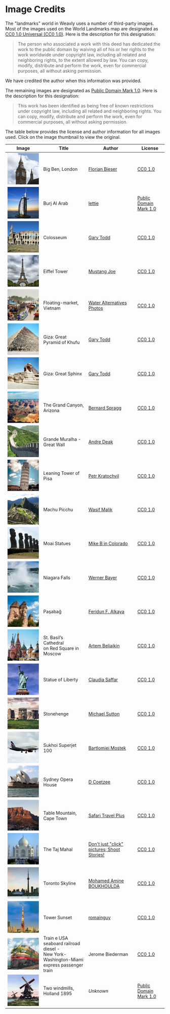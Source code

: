 # Image Credits

The "landmarks" world in Weavly uses a number of third-party images. Most of the
images used on the World Landmarks map are designated as
[CC0 1.0 Universal (CC0 1.0)](https://creativecommons.org/publicdomain/zero/1.0/).
Here is the description for this designation:

> The person who associated a work with this deed has dedicated the work to the
> public domain by waiving all of his or her rights to the work worldwide under
> copyright law, including all related and neighboring rights, to the extent
> allowed by law. You can copy, modify, distribute and perform the work, even
> for commercial purposes, all without asking permission.

We have credited the author when this information was provided.

The remaining images are designated as
[Public Domain Mark 1.0](https://creativecommons.org/publicdomain/mark/1.0/).
Here is the description for this designation:

> This work has been identified as being free of known restrictions under
> copyright law, including all related and neighboring rights. You can copy,
> modify, distribute and perform the work, even for commercial purposes, all
> without asking permission.

The table below provides the license and author information for all images used.
Click on the image thumbnail to view the original.

| Image | Title | Author | License |
| ----- | ----- | ------ | ------- |
| [![Big Ben, London](images/big-ben.jpg)](https://flic.kr/p/twaqdP) | Big Ben, London | [Florian Bieser](https://www.flickr.com/photos/florian_bieser/) | [CC0 1.0](https://creativecommons.org/publicdomain/zero/1.0/) |
| [![Burj Al Arab](images/burj-al-arab.jpg)](https://flic.kr/p/KK5QWb) | Burj Al Arab | [lettie](https://www.flickr.com/photos/lettie0501/) | [Public Domain Mark 1.0](https://creativecommons.org/publicdomain/mark/1.0/) |
| [![Colosseum](images/colloseum.jpg)](https://flic.kr/p/2gLnRvu) | Colosseum | [Gary Todd](https://www.flickr.com/photos/101561334@N08/) | [CC0 1.0](https://creativecommons.org/publicdomain/zero/1.0/) |
| [![Eiffel Tower](images/eiffel-tower.jpg)](https://flic.kr/p/xgkCyR) | Eiffel Tower | [Mustang Joe](https://www.flickr.com/photos/mustangjoe/) | [CC0 1.0](https://creativecommons.org/publicdomain/zero/1.0/) |
| [![Floating-market, Vietnam](images/floating-market-vietnam.jpg)](https://flic.kr/p/NQEEsB) | Floating-market, Vietnam | [Water Alternatives Photos](https://www.flickr.com/photos/water_alternatives/) | [CC0 1.0](https://creativecommons.org/publicdomain/zero/1.0/) |
| [![Giza: Great Pyramid of Khufu](images/great-pyramid-of-khufu.jpg)](https://flic.kr/p/fVrTDr) | Giza: Great Pyramid of Khufu | [Gary Todd](https://www.flickr.com/photos/101561334@N08/) | [CC0 1.0](https://creativecommons.org/publicdomain/zero/1.0/) |
| [![Giza: Great Sphinx](images/great-sphinx.jpg)](https://flic.kr/p/fVshLj) | Giza: Great Sphinx | [Gary Todd](https://www.flickr.com/photos/101561334@N08/) | [CC0 1.0](https://creativecommons.org/publicdomain/zero/1.0/) |
| [![The Grand Canyon, Arizona](images/grand-canyon.jpg)](https://flic.kr/p/oGM82v) | The Grand Canyon, Arizona | [Bernard Spragg](https://www.flickr.com/photos/volvob12b/) | [CC0 1.0](https://creativecommons.org/publicdomain/zero/1.0/) |
| [![Grande Muralha - Great Wall](images/great-wall.jpg)](https://flic.kr/p/nQwhH) | Grande Muralha - Great Wall | [Andre Deak](https://www.flickr.com/photos/pontodeak/) | [CC0 1.0](https://creativecommons.org/publicdomain/zero/1.0/) |
| [![Leaning Tower of Pisa](images/leaning-tower-of-pisa.jpg)](https://www.publicdomainpictures.net/en/view-image.php?image=360599&picture=leaning-tower-of-pisa) | Leaning Tower of Pisa | [Petr Kratochvil](https://www.flickr.com/photos/pontodeak/) | [CC0 1.0](https://creativecommons.org/publicdomain/zero/1.0/) |
| [![Machu Picchu](images/machu-picchu.jpg)](https://flic.kr/p/2bu4GkA) | Machu Picchu | [Wasif Malik](https://www.flickr.com/photos/wasifmalik/) | [CC0 1.0](https://creativecommons.org/publicdomain/zero/1.0/) |
| [![Moai Statues](images/moai-statues.jpg)](https://flic.kr/p/9iuVoX) | Moai Statues | [Mike B in Colorado](https://www.flickr.com/photos/63042497@N00/) | [CC0 1.0](https://creativecommons.org/publicdomain/zero/1.0/) |
| [![Niagara Falls](images/niagara-falls.jpg)](https://flic.kr/p/CtWtdh) | Niagara Falls | [Werner Bayer](https://www.flickr.com/photos/wbayercom/) | [CC0 1.0](https://creativecommons.org/publicdomain/zero/1.0/) |
| [![Paşabağ](images/pasabag.jpg)](https://flic.kr/p/2aSC6Wq) | Paşabağ | [Feridun F. Alkaya](https://www.flickr.com/photos/feridun_f_alkaya/) | [CC0 1.0](https://creativecommons.org/publicdomain/zero/1.0/) |
| [![St. Basil’s Cathedral on Red Square in Moscow](images/st-basils-cathedral.jpg)](https://flic.kr/p/2jsKukd) | St. Basil’s Cathedral<br/>on Red Square in Moscow | [Artem Beliaikin](https://www.flickr.com/photos/artembali/) | [CC0 1.0](https://creativecommons.org/publicdomain/zero/1.0/) |
| [![Statue of Liberty](images/statue-of-liberty.jpg)](https://flic.kr/p/21RsmfF) | Statue of Liberty | [Claudia Saffar](https://www.flickr.com/photos/153667655@N08/) | [CC0 1.0](https://creativecommons.org/publicdomain/zero/1.0/) |
| [![Stonehenge](images/stonehenge.jpg)](https://flic.kr/p/2kULoDE) | Stonehenge | [Michael Sutton](https://www.flickr.com/photos/192368704@N03/) | [CC0 1.0](https://creativecommons.org/publicdomain/zero/1.0/) |
| [![Sukhoi Superjet 100](images/sukhoi-superjet-100.jpg)](https://flic.kr/p/ULMDzk) | Sukhoi Superjet 100 | [Bartlomiej Mostek](https://www.flickr.com/photos/barteq24/) | [CC0 1.0](https://creativecommons.org/publicdomain/zero/1.0/) |
| [![Sydney Opera House](images/sydney-opera-house.jpg)](https://flic.kr/p/6oXs7X) | Sydney Opera House | [D Coetzee](https://www.flickr.com/photos/29507259@N02) | [CC0 1.0](https://creativecommons.org/publicdomain/zero/1.0/) |
| [![Table Mountain, Cape Town](images/table-mountain.jpg)](https://commons.wikimedia.org/wiki/File:Cape_Town_Mountain.jpg) | Table Mountain, Cape Town | [Safari Travel Plus](https://www.safaritravelplus.com/) | [CC0 1.0](https://creativecommons.org/publicdomain/zero/1.0/) |
| [![The Taj Mahal](images/taj-mahal.jpg)](https://flic.kr/p/riG6BU) | The Taj Mahal | [Don't just "click" pictures; Shoot Stories!](https://www.flickr.com/photos/nileshkorgaokar/) | [CC0 1.0](https://creativecommons.org/publicdomain/zero/1.0/) |
| [![Toronto Skyline](images/toronto-skyline.jpg)](https://flic.kr/p/2miRbuf) | Toronto Skyline | [Mohamed Amine BOUKHOULDA](https://www.flickr.com/photos/ufo79onearth/)  | [CC0 1.0](https://creativecommons.org/publicdomain/zero/1.0/) |
| [![Tower Sunset](images/tower-sunset.jpg)](https://flic.kr/p/24iE2PX) | Tower Sunset | [romainguy](https://www.flickr.com/photos/romainguy) | [CC0 1.0](https://creativecommons.org/publicdomain/zero/1.0/) |
| [![Train e USA seaboard railroad diesel - New York-Washington-Miami express passenger train](images/train-e-usa.jpg)](https://flic.kr/p/2ma3X4x) | Train e USA seaboard railroad diesel -<br/>New York-Washington-Miami<br/>express passenger train | Jerome Biederman | [CC0 1.0](https://creativecommons.org/publicdomain/zero/1.0/) |
| [![Two windmills, Holland 1895](images/two-windmills.jpg)](https://www.loc.gov/resource/ppmsc.05874/) | Two windmills, Holland 1895 | *Unknown* | [Public Domain Mark 1.0](https://creativecommons.org/publicdomain/mark/1.0/) |
